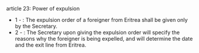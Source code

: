 article 23: Power of expulsion

<ul>
			<li>1 - : The expulsion order of a foreigner from Eritrea shall be given only by the Secretary.<ul>
			</ul></li>			<li>2 - : The Secretary upon giving the expulsion order will specify the reasons why the foreigner is being expelled, and will determine the date and the exit line from Eritrea.<ul>
			</ul></li></ul>